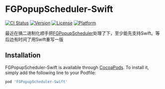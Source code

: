 # FGPopupScheduler-Swift

[![CI Status](https://img.shields.io/travis/15757127193@163.com/FGPopupScheduler-Swift.svg?style=flat)](https://travis-ci.org/15757127193@163.com/FGPopupScheduler-Swift)
[![Version](https://img.shields.io/cocoapods/v/FGPopupScheduler-Swift.svg?style=flat)](https://cocoapods.org/pods/FGPopupScheduler-Swift)
[![License](https://img.shields.io/cocoapods/l/FGPopupScheduler-Swift.svg?style=flat)](https://cocoapods.org/pods/FGPopupScheduler-Swift)
[![Platform](https://img.shields.io/cocoapods/p/FGPopupScheduler-Swift.svg?style=flat)](https://cocoapods.org/pods/FGPopupScheduler-Swift)

最近在搞二进制化顺手把[FGPopupScheduler](https://github.com/FoneG/FGPopupScheduler)处理了下，至少能先支持Swift。等后边有时间了用Swift重写一版

## Installation

FGPopupScheduler-Swift is available through [CocoaPods](https://cocoapods.org). To install
it, simply add the following line to your Podfile:

```ruby
pod 'FGPopupScheduler-Swift'
```
